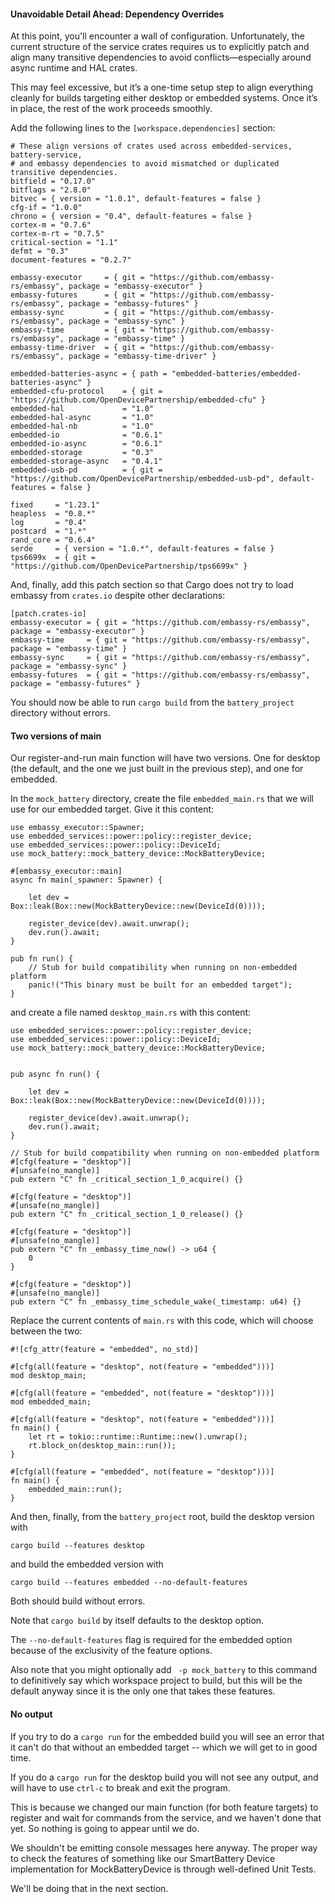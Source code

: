 #### Unavoidable Detail Ahead: Dependency Overrides
At this point, you'll encounter a wall of configuration. Unfortunately, the current structure of the service crates requires us to explicitly patch and align many transitive dependencies to avoid conflicts—especially around async runtime and HAL crates.

This may feel excessive, but it’s a one-time setup step to align everything cleanly for builds targeting either desktop or embedded systems. Once it’s in place, the rest of the work proceeds smoothly.

Add the following lines to the `[workspace.dependencies]` section:
```
# These align versions of crates used across embedded-services, battery-service,
# and embassy dependencies to avoid mismatched or duplicated transitive dependencies.
bitfield = "0.17.0"
bitflags = "2.8.0"
bitvec = { version = "1.0.1", default-features = false }
cfg-if = "1.0.0"
chrono = { version = "0.4", default-features = false }
cortex-m = "0.7.6"
cortex-m-rt = "0.7.5"
critical-section = "1.1"
defmt = "0.3"
document-features = "0.2.7"

embassy-executor     = { git = "https://github.com/embassy-rs/embassy", package = "embassy-executor" }
embassy-futures      = { git = "https://github.com/embassy-rs/embassy", package = "embassy-futures" }
embassy-sync         = { git = "https://github.com/embassy-rs/embassy", package = "embassy-sync" }
embassy-time         = { git = "https://github.com/embassy-rs/embassy", package = "embassy-time" }
embassy-time-driver  = { git = "https://github.com/embassy-rs/embassy", package = "embassy-time-driver" }

embedded-batteries-async = { path = "embedded-batteries/embedded-batteries-async" }
embedded-cfu-protocol    = { git = "https://github.com/OpenDevicePartnership/embedded-cfu" }
embedded-hal             = "1.0"
embedded-hal-async       = "1.0"
embedded-hal-nb          = "1.0"
embedded-io              = "0.6.1"
embedded-io-async        = "0.6.1"
embedded-storage         = "0.3"
embedded-storage-async   = "0.4.1"
embedded-usb-pd          = { git = "https://github.com/OpenDevicePartnership/embedded-usb-pd", default-features = false }

fixed     = "1.23.1"
heapless  = "0.8.*"
log       = "0.4"
postcard  = "1.*"
rand_core = "0.6.4"
serde     = { version = "1.0.*", default-features = false }
tps6699x  = { git = "https://github.com/OpenDevicePartnership/tps6699x" }
```
And, finally, add this patch section so that Cargo does not try to load embassy from `crates.io` despite other declarations:

```
[patch.crates-io]
embassy-executor = { git = "https://github.com/embassy-rs/embassy", package = "embassy-executor" }
embassy-time     = { git = "https://github.com/embassy-rs/embassy", package = "embassy-time" }
embassy-sync     = { git = "https://github.com/embassy-rs/embassy", package = "embassy-sync" }
embassy-futures  = { git = "https://github.com/embassy-rs/embassy", package = "embassy-futures" }
```

You should now be able to run `cargo build` from the `battery_project` directory without errors.


#### Two versions of main
Our register-and-run main function will have two versions. One for desktop (the default, and the one we just built in the previous step), and one for embedded. 

In the `mock_battery` directory, create the file `embedded_main.rs` that we will use for our embedded target.  Give it this content:
```
use embassy_executor::Spawner;
use embedded_services::power::policy::register_device;
use embedded_services::power::policy::DeviceId;
use mock_battery::mock_battery_device::MockBatteryDevice;

#[embassy_executor::main]
async fn main(_spawner: Spawner) {

    let dev = Box::leak(Box::new(MockBatteryDevice::new(DeviceId(0))));
    
    register_device(dev).await.unwrap();
    dev.run().await;
}

pub fn run() {
    // Stub for build compatibility when running on non-embedded platform
    panic!("This binary must be built for an embedded target");
}

```
and create a file named `desktop_main.rs` with this content:
```
use embedded_services::power::policy::register_device;
use embedded_services::power::policy::DeviceId;
use mock_battery::mock_battery_device::MockBatteryDevice;


pub async fn run() {

    let dev = Box::leak(Box::new(MockBatteryDevice::new(DeviceId(0))));
    
    register_device(dev).await.unwrap();
    dev.run().await;
}

// Stub for build compatibility when running on non-embedded platform
#[cfg(feature = "desktop")]
#[unsafe(no_mangle)]
pub extern "C" fn _critical_section_1_0_acquire() {}

#[cfg(feature = "desktop")]
#[unsafe(no_mangle)]
pub extern "C" fn _critical_section_1_0_release() {}

#[cfg(feature = "desktop")]
#[unsafe(no_mangle)]
pub extern "C" fn _embassy_time_now() -> u64 {
    0
}

#[cfg(feature = "desktop")]
#[unsafe(no_mangle)]
pub extern "C" fn _embassy_time_schedule_wake(_timestamp: u64) {}
```

Replace the current contents of `main.rs` with this code, which will choose between the two:
```
#![cfg_attr(feature = "embedded", no_std)]

#[cfg(all(feature = "desktop", not(feature = "embedded")))]
mod desktop_main;

#[cfg(all(feature = "embedded", not(feature = "desktop")))]
mod embedded_main;

#[cfg(all(feature = "desktop", not(feature = "embedded")))]
fn main() {
    let rt = tokio::runtime::Runtime::new().unwrap();
    rt.block_on(desktop_main::run());
}

#[cfg(all(feature = "embedded", not(feature = "desktop")))]
fn main() {
    embedded_main::run();
}
```
And then, finally, from the `battery_project` root,
build the desktop version with 
```
cargo build --features desktop
```
and build the embedded version with
```
cargo build --features embedded --no-default-features
```
Both should build without errors.

Note that `cargo build` by itself defaults to the desktop option.

The `--no-default-features` flag is required for the embedded option because of the exclusivity of the feature options.

Also note that you might optionally add ` -p mock_battery` to this command to definitively say which workspace project to build, but this will be the default anyway since it is the only one that takes these features.

#### No output
If you try to do a `cargo run` for the embedded build you will see an error that it can't do that without an embedded target -- which we will get to in good time.

If you do a `cargo run` for the desktop build you will not see any output, and will have to use `ctrl-c` to break and exit the program.

This is because we changed our main function (for both feature targets) to register and wait for commands from the service, and we haven't done that yet.  So nothing is going to appear until we do.

We shouldn't be emitting console messages here anyway. 
The proper way to check the features of something like our SmartBattery Device implementation for MockBatteryDevice
is through well-defined Unit Tests.

We'll be doing that in the next section.


